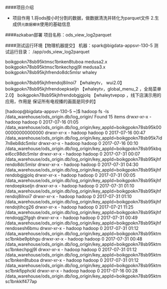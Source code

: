 ####项目介绍
* 项目作用
1.将ods按小时分割的数据，做数据清洗并转化为parquet文件
2.生成供`元数据模块`使用的基础信息


####azkaban部署
项目名称：ods_view_log2parquet

####测试运行环境【物理机器提交】
机器：spark@bigdata-appsvr-130-5
测试运行目录： /app/ods_view_log2parquet




boikgpokn78sb95ktmsc1bnken8tuboa    medusa2.x
boikgpokn78sb95ktmsc1bnkechpgj9l    medusa3.x
boikgpokn78sb95kjhfrendo8dc5mlsr    whaley

boikgpokn78sb95kjhfrendoj8ilnoi7   【whaleytv，  wui2.0】 
boikgpokn78sb95kjhfrendoepkseljn   【whaleytv，global_menu_2 ，全局菜单2.0】 
boikgpokn78sb95kjhfrendobgjgjolq   【whaleytvepop ，线下店演示用的应用，作用是 保证所有电视播的画面是同步的】


[hadoop@bigdata-appsvr-130-5 ~]$ hadoop fs -ls /data_warehouse/ods_origin.db/log_origin/
Found 15 items
drwxr-xr-x   - hadoop hadoop          0 2017-07-16 01:05 /data_warehouse/ods_origin.db/log_origin/key_appId=boikgpokn78sb95k0000000000000000
drwxr-xr-x   - hadoop hadoop          0 2017-07-16 00:47 /data_warehouse/ods_origin.db/log_origin/key_appId=boikgpokn78sb95k7id7n8eb8dc5mlsr
drwxr-xr-x   - hadoop hadoop          0 2017-07-16 00:10 /data_warehouse/ods_origin.db/log_origin/key_appId=boikgpokn78sb95kbqei6cc98dc5mlsr
drwxr-xr-x   - hadoop hadoop          0 2017-07-31 00:07 /data_warehouse/ods_origin.db/log_origin/key_appId=boikgpokn78sb95kjhfrendo8dc5mlsr
drwxr-xr-x   - hadoop hadoop          0 2017-07-31 04:30 /data_warehouse/ods_origin.db/log_origin/key_appId=boikgpokn78sb95kjhfrendobgjgjolq
drwxr-xr-x   - hadoop hadoop          0 2017-07-31 00:05 /data_warehouse/ods_origin.db/log_origin/key_appId=boikgpokn78sb95kjhfrendoepkseljn
drwxr-xr-x   - hadoop hadoop          0 2017-07-31 01:10 /data_warehouse/ods_origin.db/log_origin/key_appId=boikgpokn78sb95kjhfrendoj8ilnoi7
drwxr-xr-x   - hadoop hadoop          0 2017-07-31 01:10 /data_warehouse/ods_origin.db/log_origin/key_appId=boikgpokn78sb95kjhfrendojtihcg26
drwxr-xr-x   - hadoop hadoop          0 2017-07-21 11:25 /data_warehouse/ods_origin.db/log_origin/key_appId=boikgpokn78sb95kjhfrendoqgj2fgqh
drwxr-xr-x   - hadoop hadoop          0 2017-07-31 00:49 /data_warehouse/ods_origin.db/log_origin/key_appId=boikgpokn78sb95kjhfrendosesh6bmu
drwxr-xr-x   - hadoop hadoop          0 2017-07-31 01:12 /data_warehouse/ods_origin.db/log_origin/key_appId=boikgpokn78sb95ktmsc1bnkbe9pbhgu
drwxr-xr-x   - hadoop hadoop          0 2017-07-31 00:48 /data_warehouse/ods_origin.db/log_origin/key_appId=boikgpokn78sb95ktmsc1bnkechpgj9l
drwxr-xr-x   - hadoop hadoop          0 2017-07-31 01:12 /data_warehouse/ods_origin.db/log_origin/key_appId=boikgpokn78sb95ktmsc1bnken8tuboa
drwxr-xr-x   - hadoop hadoop          0 2017-07-31 01:12 /data_warehouse/ods_origin.db/log_origin/key_appId=boikgpokn78sb95ktmsc1bnkfipphckl
drwxr-xr-x   - hadoop hadoop          0 2017-07-16 00:28 /data_warehouse/ods_origin.db/log_origin/key_appId=boikgpokn78sb95ktmsc1bnkklf477ap